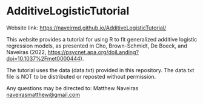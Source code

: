 # AdditiveLogisticTutorial

Website link:
https://naveirmd.github.io/AdditiveLogisticTutorial/

This website provides a tutorial for using R to fit generalized additive logistic regression models, 
as presented in Cho, Brown-Schmidt, De Boeck, and Naveiras (2022, https://psycnet.apa.org/doiLanding?doi=10.1037%2Fmet0000444).

The tutorial uses the data (data.txt) provided in this repository. The data.txt file is NOT to be distributed or reposted without permission.

Any questions may be directed to:
Matthew Naveiras
naveirasmatthew@gmail.com
